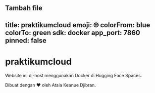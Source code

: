 Tambah file 
---
title: praktikumcloud
emoji: 🌐
colorFrom: blue
colorTo: green
sdk: docker
app_port: 7860
pinned: false
---
# praktikumcloud

Website ini di-host menggunakan Docker di Hugging Face Spaces.

Dibuat dengan ❤️ oleh Atala Keanue Djibran.
